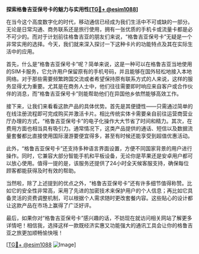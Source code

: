 **探索格鲁吉亚保号卡的魅力与实用性[[TG💪+ @esim1088](https://t.me/s/esim1088)]**

在当今这个高度数字化的时代，移动通信已经成为我们生活中不可或缺的一部分。无论是日常沟通、商务联系还是旅行使用，拥有一张优质的手机卡或流量卡都是必不可少的。而对于计划前往格鲁吉亚的朋友们来说，“格鲁吉亚保号卡”无疑是一个非常实用的选择。今天，我们就来深入探讨一下这种卡片的功能特点及其在实际生活中的应用。

首先，什么是“格鲁吉亚保号卡”呢？简单来说，这是一种可以在格鲁吉亚当地使用的SIM卡服务，它允许用户保留原有的手机号码，并且能够在国外轻松地接入本地网络。对于那些需要频繁跨国交流或者希望保持原有联系方式的人来说，这样的服务显得尤为重要。尤其是在商务人士中，他们往往需要即时响应来自客户或合作伙伴的消息，而“格鲁吉亚保号卡”则能帮助他们在异国他乡依然能够高效工作。

接下来，让我们来看看这款产品的具体优势。首先是其便捷性——只需通过简单的在线注册流程即可完成购买并激活卡片。相比传统实体卡需要亲自前往运营商营业厅办理的方式，“格鲁吉亚保号卡”的电子化操作大大节省了时间和精力。其次，在费用方面也相当具有吸引力。通常情况下，这类产品提供的通话、短信以及数据流量套餐都比直接使用国际漫游要便宜得多，甚至有时候还能享受到超值优惠活动。

此外，“格鲁吉亚保号卡”还支持多种语言界面设置，方便不同国家背景的用户进行操作。同时，它兼容大部分智能手机和平板设备，无论你是苹果还是安卓用户都可以放心使用。值得一提的是，该服务还提供了24小时全天候客服支持，确保每位顾客都能获得及时有效的帮助。

当然啦，除了上述提到的优点之外，“格鲁吉亚保号卡”还有许多细节值得称赞。比如它的安全性非常高，采用了先进的加密技术来保护用户的个人信息；再比如它具备灵活的资费调整机制，可以根据个人需求随时更改套餐内容。这些贴心的设计都让这款产品在市场上赢得了广泛好评。

最后，如果你对“格鲁吉亚保号卡”感兴趣的话，不妨现在就访问相关网站了解更多详情吧！相信我，选择这样一款既经济实惠又功能强大的通讯工具会让你的格鲁吉亚之旅更加顺畅愉快哦！

[[TG💪+ @esim1088](https://t.me/s/esim1088) ![Image](https://i.postimg.cc/4NQfJmqS/Snipaste-2025-05-13-00-14-12.png)]